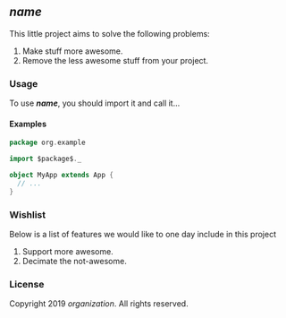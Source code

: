 ## $name$

This little project aims to solve the following problems:

1. Make stuff more awesome.
2. Remove the less awesome stuff from your project.

### Usage

To use **$name$**, you should import it and call it...

#### Examples

```scala
package org.example

import $package$._

object MyApp extends App {
  // ...
}
```

### Wishlist

Below is a list of features we would like to one day include in this project

1. Support more awesome.
2. Decimate the not-awesome.

### License

Copyright 2019 $organization$. All rights reserved.

